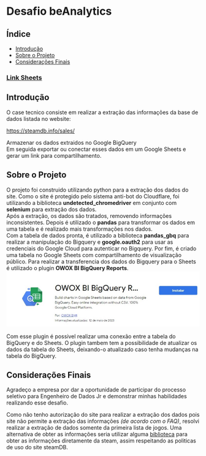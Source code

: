 # Desafio beAnalytics

## Índice

- [Introdução](#sobre)
- [Sobre o Projeto](#caminho)
- [Considerações Finais](#final)

### [Link Sheets](https://docs.google.com/spreadsheets/d/1cZ-4FipfoxNne5vdjtY4VsFkLCU6HLBrgHqYqqWI2JU/edit#gid=1509070499)

## Introdução <a name = "sobre"></a>

O case tecnico consiste em realizar a extração das informações da base de dados listada no website:

https://steamdb.info/sales/

Armazenar os dados extraidos no Google BigQuery<br>
Em seguida exportar ou conectar esses dados em um Google Sheets e gerar um link para compartilhamento.

## Sobre o Projeto <a name = "caminho"></a>

O projeto foi construido utilizando python para a extração dos dados do site. Como o site é protegido pelo sistema anti-bot do Cloudflare, foi utilizando a biblioteca <b>undetected_chromedriver</b> em conjunto com <b>selenium</b> para extração dos dados.<br>
Após a extração, os dados são tratados, removendo informações inconsistentes. Depois é utilizado o <b>pandas</b> para transformar os dados em uma tabela e é realizado mais transformações nos dados. <br>
Com a tabela de dados pronta, é utilizado a biblioteca <b>pandas_gbq</b> para realizar a manipulação do Bigquery e <b>google.oauth2</b> para usar as credenciais do Google Cloud para autenticar no Bigquery. 
Por fim, é criado uma tabela no Google Sheets com compartilhamento de visualização público. Para realizar a transferencia dos dados do Bigquery para o Sheets é utilizado o plugin <b>OWOX BI BigQuery Reports</b>.
<img src="img/plugin_bigquery_sheets.jpg" border="0">

Com esse plugin é possivel realizar uma conexão entre a tabela do BigQuery e do Sheets. O plugin tambem tem a possibilidade de atualizar os dados da tabela do Sheets, deixando-o atualizado caso tenha mudanças na tabela do BigQuery.

## Considerações Finais <a name = "final"></a>

Agradeço a empresa por dar a oportunidade de participar do processo seletivo para Engenheiro de Dados Jr e demonstrar minhas habilidades realizando esse desafio.

Como não tenho autorização do site para realizar a extração dos dados pois site não permite a extração das informações <i>(de acordo com o FAQ)</i>, resolvi realizar a extração de dados somente da primeira lista de jogos. Uma alternativa de obter as informações seria utilizar alguma <a href='https://github.com/ValvePython/steam'>biblioteca</a> para obter as informações diretamente da steam, assim respeitando as politicas de uso do site steamDB.
